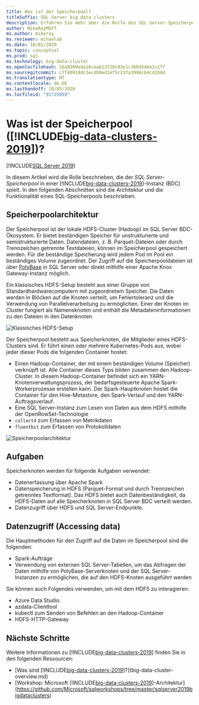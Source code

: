 ```yaml
---
title: Was ist der Speicherpool?
titleSuffix: SQL Server big data clusters
description: Erfahren Sie mehr über die Rolle des SQL Server-Speicherpools in einem Big Data-Cluster in SQL Server 2019 sowie über die Architektur und die Funktionalität eines SQL-Speicherpools.
author: MikeRayMSFT
ms.author: mikeray
ms.reviewer: mihaelab
ms.date: 10/01/2020
ms.topic: conceptual
ms.prod: sql
ms.technology: big-data-cluster
ms.openlocfilehash: 16a0309eda16ceab13720c83e1c36045dee2c1ff
ms.sourcegitcommit: c7f40918dc3ecdb0ed2ef5c237a3996cb4cd268d
ms.translationtype: HT
ms.contentlocale: de-DE
ms.lasthandoff: 10/05/2020
ms.locfileid: "91725059"
---
```

# <a name="what-is-the-storage-pool-big-data-clusters-2019"></a>Was ist der Speicherpool ([!INCLUDE[big-data-clusters-2019](../includes/ssbigdataclusters-ss-nover.md)])?

[!INCLUDE[SQL Server 2019](../includes/applies-to-version/sqlserver2019.md)]

In diesem Artikel wird die Rolle beschrieben, die der *SQL Server-Speicherpool* in einer [!INCLUDE[big-data-clusters-2019](../includes/ssbigdataclusters-ver15.md)]-Instanz (BDC) spielt. In den folgenden Abschnitten sind die Architektur und die Funktionalität eines SQL-Speicherpools beschrieben.

## <a name="storage-pool-architecture"></a>Speicherpoolarchitektur

Der Speicherpool ist der lokale HDFS-Cluster (Hadoop) im SQL Server BDC-Ökosystem. Er bietet beständigen Speicher für unstrukturierte und semistrukturierte Daten. Datendateien, z. B. Parquet-Dateien oder durch Trennzeichen getrennte Textdateien, können im Speicherpool gespeichert werden. Für die beständige Speicherung wird jedem Pod im Pool ein beständiges Volume zugeordnet. Der Zugriff auf die Speicherpooldateien ist über [PolyBase](../relational-databases/polybase/polybase-guide.md) in SQL Server oder direkt mithilfe einer Apache Knox Gateway-Instanz möglich.

Ein klassisches HDFS-Setup besteht aus einer Gruppe von Standardhardwarecomputern mit zugeordnetem Speicher. Die Daten werden in Blöcken auf die Knoten verteilt, um Fehlertoleranz und die Verwendung von Parallelverarbeitung zu ermöglichen. Einer der Knoten im Cluster fungiert als Namensknoten und enthält die Metadateninformationen zu den Dateien in den Datenknoten.

![Klassisches HDFS-Setup](media/concept-storage-pool/classic-hdfs-setup.png)

Der Speicherpool besteht aus Speicherknoten, die Mitglieder eines HDFS-Clusters sind. Er führt einen oder mehrere Kubernetes-Pods aus, wobei jeder dieser Pods die folgenden Container hostet:

- Einen Hadoop-Container, der mit einem beständigen Volume (Speicher) verknüpft ist. Alle Container dieses Typs bilden zusammen den Hadoop-Cluster. In diesem Hadoop-Container befindet sich ein YARN-Knotenverwaltungsprozess, der bedarfsgesteuerte Apache Spark-Workerprozesse erstellen kann. Der Spark-Hauptknoten hostet die Container für den Hive-Metastore, den Spark-Verlauf und den YARN-Auftragsverlauf.
- Eine SQL Server-Instanz zum Lesen von Daten aus dem HDFS mithilfe der OpenRowSet-Technologie
- `collectd` zum Erfassen von Metrikdaten
- `fluentbit` zum Erfassen von Protokolldaten

![Speicherpoolarchitektur](media/concept-storage-pool/scale-big-data-on-demand.png)

## <a name="responsibilities"></a>Aufgaben

Speicherknoten werden für folgende Aufgaben verwendet:

- Datenerfassung über Apache Spark
- Datenspeicherung in HDFS (Parquet-Format und durch Trennzeichen getrenntes Textformat). Das HDFS bietet auch Datenbeständigkeit, da HDFS-Daten auf alle Speicherknoten in SQL Server BDC verteilt werden.
- Datenzugriff über HDFS und SQL Server-Endpunkte.

## <a name="accessing-data"></a>Datenzugriff (Accessing data)

Die Hauptmethoden für den Zugriff auf die Daten im Speicherpool sind die folgenden:

- Spark-Aufträge
- Verwendung von externen SQL Server-Tabellen, um das Abfragen der Daten mithilfe von PolyBase-Serverknoten und der SQL Server-Instanzen zu ermöglichen, die auf den HDFS-Knoten ausgeführt werden

Sie können auch Folgendes verwenden, um mit dem HDFS zu interagieren:

- Azure Data Studio.
- azdata-Clienttool
- kubectl zum Senden von Befehlen an den Hadoop-Container
- HDFS-HTTP-Gateway

## <a name="next-steps"></a>Nächste Schritte

Weitere Informationen zu [!INCLUDE[big-data-clusters-2019](../includes/ssbigdataclusters-ss-nover.md)] finden Sie in den folgenden Ressourcen:

- [Was sind [!INCLUDE[big-data-clusters-2019](../includes/ssbigdataclusters-ver15.md)]?](big-data-cluster-overview.md)
- [Workshop: Microsoft [!INCLUDE[big-data-clusters-2019](../includes/ssbigdataclusters-ss-nover.md)]-Architektur](https://github.com/Microsoft/sqlworkshops/tree/master/sqlserver2019bigdataclusters)
